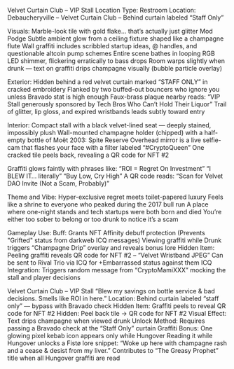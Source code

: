 Velvet Curtain Club – VIP Stall
Location Type: Restroom
Location: Debaucheryville – Velvet Curtain Club – Behind curtain labeled “Staff Only”

Visuals:
Marble-look tile with gold flake… that’s actually just glitter Mod Podge
Subtle ambient glow from a ceiling fixture shaped like a champagne flute
Wall graffiti includes scribbled startup ideas, @ handles, and questionable altcoin pump schemes
Entire scene bathes in looping RGB LED shimmer, flickering erratically to bass drops
Room warps slightly when drunk — text on graffiti drips champagne visually (bubble particle overlay)

Exterior:
Hidden behind a red velvet curtain marked “STAFF ONLY” in cracked embroidery
Flanked by two buffed-out bouncers who ignore you unless Bravado stat is high enough
Faux-brass plaque nearby reads:
“VIP Stall generously sponsored by Tech Bros Who Can’t Hold Their Liquor”
Trail of glitter, lip gloss, and expired wristbands leads subtly toward entry

Interior:
Compact stall with a black velvet-lined seat — deeply stained, impossibly plush
Wall-mounted champagne holder (chipped) with a half-empty bottle of Moët 2003: Spite Reserve
Overhead mirror is a live selfie-cam that flashes your face with a filter labeled “#CryptoQueen”
One cracked tile peels back, revealing a QR code for NFT #2

Graffiti glows faintly with phrases like:
“ROI = Regret On Investment”
“I BLEW IT… literally”
“Buy Low, Cry High”
A QR code reads:
“Scan for Velvet DAO Invite (Not a Scam, Probably)”

Theme and Vibe:
Hyper-exclusive regret meets toilet-papered luxury
Feels like a shrine to everyone who peaked during the 2017 bull run
A place where one-night stands and tech startups were both born and died
You’re either too sober to belong or too drunk to notice it’s a scam

Gameplay Use:
Buff:
Grants NFT Affinity debuff protection (Prevents "Grifted" status from darkweb ICQ messages)
Viewing graffiti while Drunk triggers “Champagne Drip” overlay and reveals bonus lore
Hidden Item:
Peeling graffiti reveals QR code for NFT #2 – “Velvet Wristband JPEG”
Can be sent to Rival Trio via ICQ for +Embarrassed status against them
ICQ Integration:
Triggers random message from “CryptoMamiXXX” mocking the stall and player decisions

Velvet Curtain Club – VIP Stall
“Blew my savings on bottle service & bad decisions. Smells like ROI in here.”
Location: Behind curtain labeled “staff only” — bypass with Bravado check
Hidden Item: Graffiti peels to reveal QR code for NFT #2
Hidden: Peel back tile → QR code for NFT #2
Visual Effect: Text drips champagne when viewed drunk
Unlock Method: Requires passing a Bravado check at the “Staff Only” curtain
Graffiti Bonus:
One glowing pixel kebab icon appears only while Hungover
Reading it while Hungover unlocks a Fistø lore snippet:
“Woke up here with champagne rash and a cease & desist from my liver.”
Contributes to “The Greasy Prophet” title when all Hungover graffiti are read
